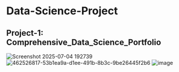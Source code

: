 # Data-Science-Project
## Project-1: Comprehensive_Data_Science_Portfolio
![Screenshot 2025-07-04 192739](https://github.com/user-attachments/assets/ecd5bd27-732a-4e79-81f4-5fc631e6c906)
![462526817-53b1ea9a-d1ee-491b-8b3c-9be26445f2b6](https://github.com/user-attachments/assets/12ee6bf4-5dfd-48bf-ac95-5cbd61b72c47)
![image](https://github.com/user-attachments/assets/5e1d47f4-8003-49f0-a80e-ec09e96a4290)


